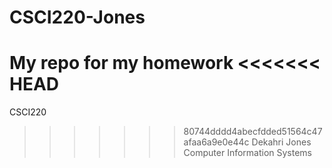# CSCI220-Jones
My repo for my homework
<<<<<<< HEAD
=======
CSCI220 
>>>>>>> 80744dddd4abecfdded51564c47afaa6a9e0e44c
Dekahri Jones
Computer Information Systems